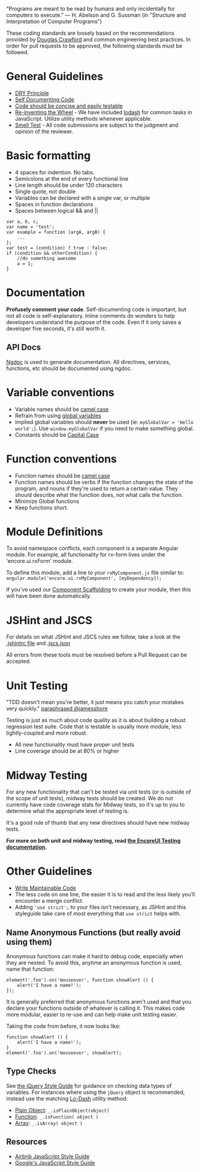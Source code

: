 "Programs are meant to be read by humans and only incidentally for computers to execute." — H. Abelson and G. Sussman (in "Structure and Interpretation of Computer Programs")

These coding standards are loosely based on the recommendations provided by [Douglas Crawford](http://javascript.crockford.com/code.html) and common engineering best practices. In order for pull requests to be approved, the following standards must be followed.

# General Guidelines
* [DRY Principle](http://en.wikipedia.org/wiki/Don't_repeat_yourself)
* [Self Documenting Code](http://en.wikipedia.org/wiki/Self-documenting)
* [Code should be concise and easily testable](http://googletesting.blogspot.com/2008/08/by-miko-hevery-so-you-decided-to.html)
* [Re-inventing the Wheel](http://en.wikipedia.org/wiki/Reinventing_the_wheel) - We have included [lodash](http://lodash.com/docs) for common tasks in JavaScript.  Utilize utility methods whenever applicable.
* [Smell Test](http://en.wiktionary.org/wiki/smell_test) - All code submissions are subject to the judgment and opinion of the reviewer.

# Basic formatting

* 4 spaces for indention. No tabs.
* Semicolons at the end of every functional line
* Line length should be under 120 characters
* Single quote, not double
* Variables can be declared with a single var, or multiple
* Spaces in function declarations
* Spaces between logical && and ||

```
var a, b, c;
var name = 'test';
var example = function (argA, argB) {
    ...
};
var test = (condition) ? true : false;
if (condition && otherCondition) {
    //do something awesome
    a = 1;
}
```

# Documentation

**Profusely comment your code**. Self-documenting code is important, but not all code is self-explanatory. Inline comments do wonders to help developers understand the purpose of the code. Even if it only saves a developer five seconds, it's still worth it.

## API Docs

[Ngdoc](https://github.com/angular/angular.js/wiki/Writing-AngularJS-Documentation) is used to generate documentation. All directives, services, functions, etc should be documented using ngdoc.

# Variable conventions

* Variable names should be [camel case](http://en.wikipedia.org/wiki/CamelCase#Programming_and_coding)
* Refrain from using [global variables](http://en.wikipedia.org/wiki/Global_variables)
* Implied global variables should **never** be used (ie: `myGlobalVar = 'Hello world';`). Use `window.myGlobalVar` if you need to make something global.
* Constants should be [Capital Case](http://en.wikipedia.org/wiki/All_caps)

# Function conventions

* Function names should be [camel case](http://en.wikipedia.org/wiki/CamelCase#Programming_and_coding)
* Function names should be verbs if the function changes the state of the program, and nouns if they're used to return a certain value. They should describe what the function does, not what calls the function.
* Minimize Global functions
* Keep functions short.

# Module Definitions

To avoid namespace conflicts, each component is a separate Angular module. For example, all functionality for rx-form lives under the 'encore.ui.rxForm' module.

To define this module, add a line to your `rxMyComponent.js` file similar to:
`angular.module('encore.ui.rxMyComponent', [myDependency]);`

If you've used our [Component Scaffolding](./ui-setup.md#component-scaffolding) to create your module, then this will have been done automatically.

# JSHint and JSCS

For details on what JSHint and JSCS rules we follow, take a look at the [.jshintrc file](../.jshintrc) and [.jscs.json](../.jscs.json)

All errors from these tools must be resolved before a Pull Request can be accepted.

# Unit Testing

"TDD doesn't mean you're better, it just means you catch your mistakes very quickly." [paraphrased @jamesshore](https://twitter.com/klamping/status/314765397184368640)

Testing is just as much about code quality as it is about building a robust regression test suite. Code that is testable is usually more module, less tightly-coupled and more robust.

* All new functionality must have proper unit tests
* Line coverage should be at 80% or higher

# Midway Testing

For any new functionality that can't be tested via unit tests (or is outside of the scope of unit tests), midway tests should be created. We do not currently have code coverage stats for Midway tests, so it's up to you to determine what the appropriate level of testing is.

It's a good rule of thumb that any new directives should have new midway tests.

**For more on both unit and midway testing, read [the EncoreUI Testing documentation](./testing.md).**

# Other Guidelines

* [Write Maintainable Code](http://www.youtube.com/watch?v=c-kav7Tf834)
* The less code on one line, the easier it is to read and the less likely you’ll encounter a merge conflict.
* Adding `'use strict';` to your files isn't necessary, as JSHint and this styleguide take care of most everything that `use strict` helps with.

## Name Anonymous Functions (but really avoid using them)

Anonymous functions can make it hard to debug code, especially when they are nested. To avoid this, anytime an anonymous function is used, name that function:

```
element('.foo').on('mouseover', function showAlert () {
    alert('I have a name!');
});
```

It is generally preferred that anonymous functions aren't used and that you declare your functions outside of whatever is calling it. This makes code more modular, easier to re-use and can help make unit testing easier.

Taking the code from before, it now looks like:

```
function showAlert () {
    alert('I have a name!');
}
element('.foo').on('mouseover', showAlert);
```

## Type Checks

See [the jQuery Style Guide](http://contribute.jquery.org/style-guide/js/#type-checks) for guidance on checking data types of variables. For instances where using the `jQuery` object is recommended, instead use the matching [Lo-Dash](https://lodash.com) utility method:

 - [Plain Object](http://lodash.com/docs#isPlainObject): `_.isPlainObject(object)`
 - [Function](http://lodash.com/docs#isFunction): `_.isFunction( object )`
 - [Array](http://lodash.com/docs#isArray): `_.isArray( object )`

## Resources

* [Airbnb JavaScript Style Guide](https://github.com/airbnb/javascript)
* [Google's JavaScript Style Guide](http://google-styleguide.googlecode.com/svn/trunk/javascriptguide.xml)
